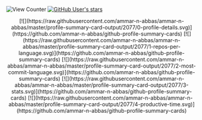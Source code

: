   ![View Counter](https://komarev.com/ghpvc/?username=ammar-n-abbas&color=brightgreen)
  [![GitHub User's stars](https://img.shields.io/github/stars/ammar-n-abbas?affiliations=OWNER%2CCOLLABORATOR%2CORGANIZATION_MEMBER&label=GitHub%20%E2%98%85%20Received&logo=github&style=flat-square)](https://github.com/ammar-n-abbas)
<div align="center">
  [![](https://raw.githubusercontent.com/ammar-n-abbas/ammar-n-abbas/master/profile-summary-card-output/2077/0-profile-details.svg)](https://github.com/ammar-n-abbas/github-profile-summary-cards)
  [![](https://raw.githubusercontent.com/ammar-n-abbas/ammar-n-abbas/master/profile-summary-card-output/2077/1-repos-per-language.svg)](https://github.com/ammar-n-abbas/github-profile-summary-cards) 
  [![](https://raw.githubusercontent.com/ammar-n-abbas/ammar-n-abbas/master/profile-summary-card-output/2077/2-most-commit-language.svg)](https://github.com/ammar-n-abbas/github-profile-summary-cards)
  [![](https://raw.githubusercontent.com/ammar-n-abbas/ammar-n-abbas/master/profile-summary-card-output/2077/3-stats.svg)](https://github.com/ammar-n-abbas/github-profile-summary-cards) 
  [![](https://raw.githubusercontent.com/ammar-n-abbas/ammar-n-abbas/master/profile-summary-card-output/2077/4-productive-time.svg)](https://github.com/ammar-n-abbas/github-profile-summary-cards)
</div>
